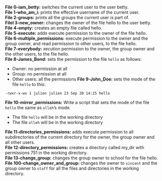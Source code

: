 **File 0-iam_betty:** switches the current user to the user betty.  
**File 1-who_am_i:** prints the effective username of the current user.  
**File 2-groups:** prints all the groups the current user is part of.  
**Filel 3-new_owner:** changes the owner of the file hello to the user betty.  
**File 4-empty:** creates an empty file called hello.  
**File 5-execute:** adds execute permission to the owner of the file hello.  
**File 6-multiple_permissions:** execute permission to the owner and the group owner, and read permission to other users, to the file hello.  
**File 7-everybody:** xecution permission to the owner, the group owner and the other users, to the file hello.  
**File 8-James_Bond:** sets the permission to the file  `hello`  as follows:

-   Owner: no permission at all
-   Group: no permission at all
-   Other users: all the permissions
**File 9-John_Doe:** sets the mode of the file `hello` to this: 
```
-rwxr-x-wx 1 julien julien 23 Sep 20 14:25 hello
```
**File 10-mirror_permissions:** Write a script that sets the mode of the file  `hello`  the same as  `olleh`’s mode.

-   The file  `hello`  will be in the working directory
-   The file  `olleh`  will be in the working directory  

**File 11-directories_permissions:** adds execute permission to all subdirectories of the current directory for the owner, the group owner and all other users.  
**File 12-directory_permissions:** creates a directory called my_dir with permissions 751 in the working directory.  
**File 13-change_group:** changes the group owner to school for the file hello.  
**File 100-change_owner_and_group:** changes the owner to `vincent` and the group owner to `staff` for all the files and directories in the working directory.
